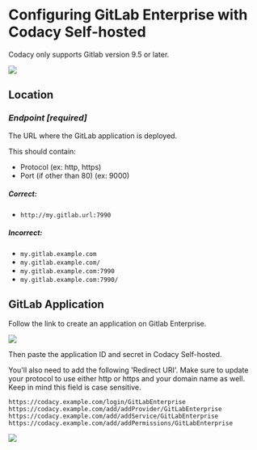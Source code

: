 # Configuring GitLab Enterprise with Codacy Self-hosted

Codacy only supports Gitlab version 9.5 or later. 

![](/images/a266513d752d2a479f3eb047d4badda079abeff428f931394c516c80d9903eef.png)

## Location

### **_Endpoint \[required]_**

The URL where the GitLab application is deployed.

This should contain:

-   Protocol (ex: http, https)
-   Port (if other than 80) (ex: 9000)

##### Correct:

-   `http://my.gitlab.url:7990`

##### Incorrect:

-   `my.gitlab.example.com`
-   `my.gitlab.example.com/`
-   `my.gitlab.example.com:7990`
-   `my.gitlab.example.com:7990/`

## GitLab Application

Follow the link to create an application on Gitlab Enterprise.

![](/images/Screen_Shot_2017-05-17_at_13.16.37.png)

Then paste the application ID and secret in Codacy Self-hosted.

You'll also need to add the following 'Redirect URI'. Make sure to update your protocol to use either http or https and your domain name as well. Keep in mind this field is case sensitive. 

```text
https://codacy.example.com/login/GitLabEnterprise
https://codacy.example.com/add/addProvider/GitLabEnterprise
https://codacy.example.com/add/addService/GitLabEnterprise
https://codacy.example.com/add/addPermissions/GitLabEnterprise
```

![](/images/screen_shot_2017-09-06_at_15.34.15_720.png)
